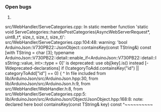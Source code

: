 ### Open bugs

1. 

src/WebHandler/ServeCategories.cpp: In static member function 'static void ServeCategories::handlePostCategories(AsyncWebServerRequest*, uint8_t*, size_t, size_t, size_t)':
src/WebHandler/ServeCategories.cpp:104:48: warning: 'bool ArduinoJson::V730PB22::JsonObject::containsKey(const TString&) const [with TString = char [3]; typename ArduinoJson::V730PB22::detail::enable_if<ArduinoJson::V730PB22::detail::IsString<TString>::value, int>::type <anonymous> = 0]' is deprecated: use obj[key].is<T>() instead [-Wdeprecated-declarations]
             if (!categoryToAdd.containsKey("id") || categoryToAdd["id"] == 0) {
                                                ^
In file included from lib/ArduinoJson/src/ArduinoJson.hpp:30,
                 from lib/ArduinoJson/src/ArduinoJson.h:9,
                 from src/WebHandler/WebHandler.h:8,
                 from src/WebHandler/ServeCategories.cpp:5:
lib/ArduinoJson/src/ArduinoJson/Object/JsonObject.hpp:168:8: note: declared here
   bool containsKey(const TString& key) const
        ^~~~~~~~~~~